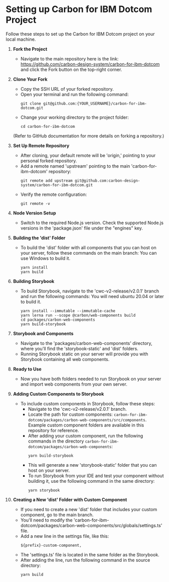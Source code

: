 # Setting up Carbon for IBM Dotcom Project
Follow these steps to set up the Carbon for IBM Dotcom project on your local machine.
1. **Fork the Project**
   - Navigate to the main repository here is the link: https://github.com/carbon-design-system/carbon-for-ibm-dotcom
     and click the Fork button on the top-right corner.
2. **Clone Your Fork**
   - Copy the SSH URL of your forked repository.
   - Open your terminal and run the following command:
     ```
     git clone git@github.com:{YOUR_USERNAME}/carbon-for-ibm-dotcom.git
     ```
   - Change your working directory to the project folder:
     ```
     cd carbon-for-ibm-dotcom
     ```
   (Refer to GitHub documentation for more details on forking a repository.)
3. **Set Up Remote Repository**
   - After cloning, your default remote will be 'origin,' pointing to your personal forked repository.
   - Add a remote named 'upstream' pointing to the main 'carbon-for-ibm-dotcom' repository:
     ```
     git remote add upstream git@github.com:carbon-design-system/carbon-for-ibm-dotcom.git
     ```
   - Verify the remote configuration:
     ```
     git remote -v
     ```
4. **Node Version Setup**
   - Switch to the required Node.js version. Check the supported Node.js versions in the 'package.json' file under the "engines" key.
5. **Building the 'dist' Folder**
   - To build the 'dist' folder with all components that you can host on your server, follow these commands on the main branch:
     You can use Windows to build it.
     ```
     yarn install
     yarn build
     ```
6. **Building Storybook**
   - To build Storybook, navigate to the 'cwc-v2-release/v2.0.1' branch and run the following commands:
     You will need ubuntu 20.04 or later to build it.
     ```
     yarn install --immutable --immutable-cache
     yarn lerna run --scope @carbon/web-components build
     cd packages/carbon-web-components
     yarn build-storybook
     ```
7. **Storybook and Components**
   - Navigate to the 'packages/carbon-web-components' directory, where you'll find the 'storybook-static' and 'dist' folders.
   - Running Storybook static on your server will provide you with Storybook containing all web components.
8. **Ready to Use**
   - Now you have both folders needed to run Storybook on your server and import web components from your own server.
     
9. **Adding Custom Components to Storybook**
   - To include custom components in Storybook, follow these steps:
     - Navigate to the 'cwc-v2-release/v2.0.1' branch.
     - Locate the path for custom components: `carbon-for-ibm-dotcom/packages/carbon-web-components/src/components`.
       Example custom component folders are available in this repository for reference.
     - After adding your custom component, run the following commands in the directory `carbon-for-ibm-dotcom/packages/carbon-web-components`:
       ```
       yarn build-storybook
       ```
     - This will generate a new 'storybook-static' folder that you can host on your server.
     - To run Storybook from your IDE and test your component without building it, use the following command in the same directory:
       ```
       yarn storybook
       ```

10. **Creating a New 'dist' Folder with Custom Component**
    - If you need to create a new 'dist' folder that includes your custom component, go to the main branch.
    - You'll need to modify the 'carbon-for-ibm-dotcom/packages/carbon-web-components/src/globals/settings.ts' file.
    - Add a new line in the settings file, like this:
      ```
      ${prefix}-custom-component,
      ```
    - The 'settings.ts' file is located in the same folder as the Storybook.
    - After adding the line, run the following command in the source directory:
      ```
      yarn build
      ```
